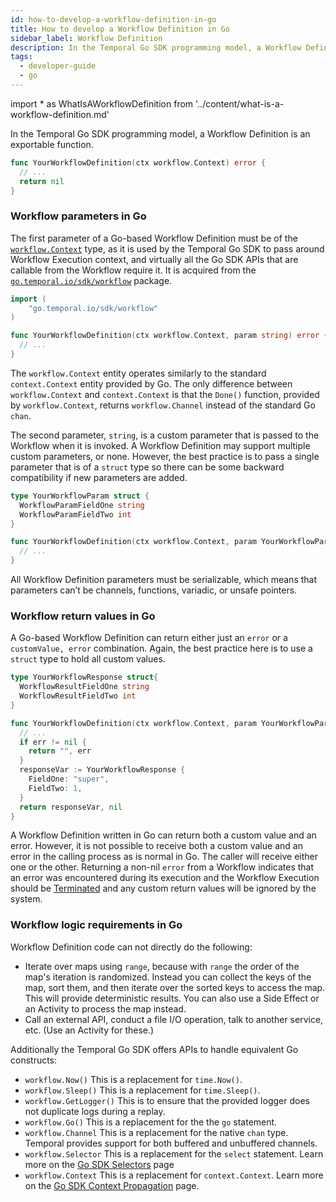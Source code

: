 ```yaml
---
id: how-to-develop-a-workflow-definition-in-go
title: How to develop a Workflow Definition in Go
sidebar_label: Workflow Definition
description: In the Temporal Go SDK programming model, a Workflow Definition is an exportable function.
tags:
  - developer-guide
  - go
---
```


<!-- prettier-ignore -->
import * as WhatIsAWorkflowDefinition from '../content/what-is-a-workflow-definition.md'

In the Temporal Go SDK programming model, a <preview page={WhatIsAWorkflowDefinition}>Workflow Definition<preview> is an exportable function.

```go
func YourWorkflowDefinition(ctx workflow.Context) error {
  // ...
  return nil
}
```

### Workflow parameters in Go

The first parameter of a Go-based Workflow Definition must be of the [`workflow.Context`](https://pkg.go.dev/go.temporal.io/sdk@v1.8.0/workflow#Context) type, as it is used by the Temporal Go SDK to pass around Workflow Execution context, and virtually all the Go SDK APIs that are callable from the Workflow require it.
It is acquired from the [`go.temporal.io/sdk/workflow`](https://pkg.go.dev/go.temporal.io/sdk@v1.8.0/workflow) package.

```go
import (
    "go.temporal.io/sdk/workflow"
)

func YourWorkflowDefinition(ctx workflow.Context, param string) error {
  // ...
}
```

The `workflow.Context` entity operates similarly to the standard `context.Context` entity provided by Go.
The only difference between `workflow.Context` and `context.Context` is that the `Done()` function, provided by `workflow.Context`, returns `workflow.Channel` instead of the standard Go `chan`.

The second parameter, `string`, is a custom parameter that is passed to the Workflow when it is invoked.
A Workflow Definition may support multiple custom parameters, or none.
However, the best practice is to pass a single parameter that is of a `struct` type so there can be some backward compatibility if new parameters are added.

```go
type YourWorkflowParam struct {
  WorkflowParamFieldOne string
  WorkflowParamFieldTwo int
}

func YourWorkflowDefinition(ctx workflow.Context, param YourWorkflowParam) error {
  // ...
}
```

All Workflow Definition parameters must be serializable, which means that parameters can’t be channels, functions, variadic, or unsafe pointers.

### Workflow return values in Go

A Go-based Workflow Definition can return either just an `error` or a `customValue, error` combination.
Again, the best practice here is to use a `struct` type to hold all custom values.

```go
type YourWorkflowResponse struct{
  WorkflowResultFieldOne string
  WorkflowResultFieldTwo int
}

func YourWorkflowDefinition(ctx workflow.Context, param YourWorkflowParam) (YourWorkflowResponse, error) {
  // ...
  if err != nil {
    return "", err
  }
  responseVar := YourWorkflowResponse {
    FieldOne: "super",
    FieldTwo: 1,
  }
  return responseVar, nil
}
```

A Workflow Definition written in Go can return both a custom value and an error.
However, it is not possible to receive both a custom value and an error in the calling process as is normal in Go.
The caller will receive either one or the other.
Returning a non-nil `error` from a Workflow indicates that an error was encountered during its execution and the Workflow Execution should be [Terminated](#) and any custom return values will be ignored by the system.

### Workflow logic requirements in Go

Workflow Definition code can not directly do the following:

- Iterate over maps using `range`, because with `range` the order of the map's iteration is randomized.
  Instead you can collect the keys of the map, sort them, and then iterate over the sorted keys to access the map.
  This will provide deterministic results.
  You can also use a Side Effect or an Activity to process the map instead.
- Call an external API, conduct a file I/O operation, talk to another service, etc. (Use an Activity for these.)

Additionally the Temporal Go SDK offers APIs to handle equivalent Go constructs:
 - `workflow.Now()` This is a replacement for `time.Now()`.
 - `workflow.Sleep()` This is a replacement for `time.Sleep()`.
 - `workflow.GetLogger()` This is to ensure that the provided logger does not duplicate logs during a replay.
 - `workflow.Go()` This is a replacement for the the `go` statement.
 - `workflow.Channel` This is a replacement for the native `chan` type.
   Temporal provides support for both buffered and unbuffered channels.
 - `workflow.Selector` This is a replacement for the `select` statement. Learn more on the [Go SDK Selectors](https://docs.temporal.io/docs/go/selectors) page
 - `workflow.Context` This is a replacement for `context.Context`. Learn more on the [Go SDK Context Propagation](https://docs.temporal.io/docs/go/tracing) page.
